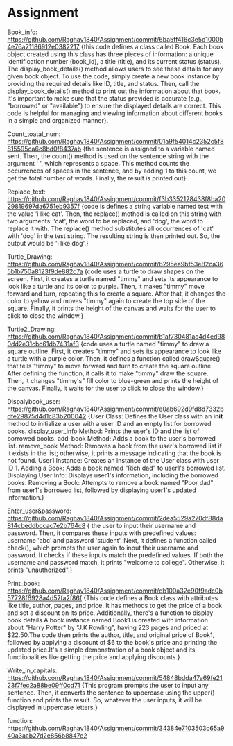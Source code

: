 # Assignment
Book_info: https://github.com/Raghav1840/Assignment/commit/6ba5ff416c3e5d1000b4e76a21186912e0382217
{this code defines a class called Book. Each book object created using this class has three pieces of information: a unique identification number (book_id), a title (title), and its current status (status). The display_book_details() method allows users to see these details for any given book object. To use the code, simply create a new book instance by providing the required details like ID, title, and status. Then, call the display_book_details() method to print out the information about that book. It's important to make sure that the status provided is accurate (e.g., "borrowed" or "available") to ensure the displayed details are correct. This code is helpful for managing and viewing information about different books in a simple and organized manner}.

Count_toatal_num: https://github.com/Raghav1840/Assignment/commit/01a9f54014c2352c5f8815595ca6c8bd0f8437ab
{the sentence is assigned to a variable named sent. Then, the count() method is used on the sentence string with the argument ' ', which represents a space. This method counts the occurrences of spaces in the sentence, and by adding 1 to this count, we get the total number of words. Finally, the result is printed out}

Replace_text: https://github.com/Raghav1840/Assignment/commit/f3b3352128438f8ba2029819697da6751eb9357f
{code is defines a string variable named test with the value 'i like cat'. Then, the replace() method is called on this string with two arguments: 'cat', the word to be replaced, and 'dog', the word to replace it with. The replace() method substitutes all occurrences of 'cat' with 'dog' in the test string. The resulting string is then printed out. So, the output would be 'i like dog'.}

Turtle_Drawing: https://github.com/Raghav1840/Assignment/commit/6295ea9bf53e82ca365b1b750a8123f9de882c7a 
{code uses a turtle to draw shapes on the screen. First, it creates a turtle named "timmy" and sets its appearance to look like a turtle and its color to purple. Then, it makes "timmy" move forward and turn, repeating this to create a square. After that, it changes the color to yellow and moves "timmy" again to create the top side of the square. Finally, it prints the height of the canvas and waits for the user to click to close the window.}

Turtle2_Drawing: https://github.com/Raghav1840/Assignment/commit/b1af730481ac4d4ed980dd2e31cbc61db7431af3
{code uses a turtle named "timmy" to draw a square outline. First, it creates "timmy" and sets its appearance to look like a turtle with a purple color. Then, it defines a function called drawSquare() that tells "timmy" to move forward and turn to create the square outline. After defining the function, it calls it to make "timmy" draw the square. Then, it changes "timmy's" fill color to blue-green and prints the height of the canvas. Finally, it waits for the user to click to close the window.}

Dispalybook_user: https://github.com/Raghav1840/Assignment/commit/e0ab692d9fd8d7332bdfe29875d4d1c83b200042 
{User Class: Defines the User class with an __init__ method to initialize a user with a user ID and an empty list for borrowed books.
display_user_info Method: Prints the user's ID and the list of borrowed books.
add_book Method: Adds a book to the user's borrowed list.
remove_book Method: Removes a book from the user's borrowed list if it exists in the list; otherwise, it prints a message indicating that the book is not found.
User1 Instance: Creates an instance of the User class with user ID 1.
Adding a Book: Adds a book named "Rich dad" to user1's borrowed list.
Displaying User Info: Displays user1's information, including the borrowed books.
Removing a Book: Attempts to remove a book named "Poor dad" from user1's borrowed list, followed by displaying user1's updated information.}

Enter_user&password: https://github.com/Raghav1840/Assignment/commit/2dea5529a270df88da814cbeddbccac7e2b764c8 
{ the user to input their username and password. Then, it compares these inputs with predefined values: username 'abc' and password 'student'.
Next, it defines a function called check(), which prompts the user again to input their username and password. It checks if these inputs match the predefined values. If both the username and password match, it prints "welcome to college". Otherwise, it prints "unauthorized".}

Print_book: https://github.com/Raghav1840/Assignment/commit/db100a32e90f9adc0b57728f6928a4d57fa2f86f 
{This code defines a Book class with attributes like title, author, pages, and price. It has methods to get the price of a book and set a discount on its price. Additionally, there's a function to display book details.A book instance named Book1 is created with information about "Harry Potter" by "J.K Rowling", having 223 pages and priced at $22.50.The code then prints the author, title, and original price of Book1, followed by applying a discount of $6 to the book's price and printing the updated price.It's a simple demonstration of a book object and its functionalities like getting the price and applying discounts.}

Write_in_capitals: https://github.com/Raghav1840/Assignment/commit/54848bdda47a69fe2123f7fec2a88be09ff0cd71 
{This program prompts the user to input any sentence. Then, it converts the sentence to uppercase using the upper() function and prints the result. So, whatever the user inputs, it will be displayed in uppercase letters.}

function: https://github.com/Raghav1840/Assignment/commit/34384e7103503c65a940a3aab27d2e856b8847e2
